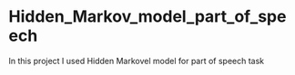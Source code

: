 # Hidden_Markov_model_part_of_speech
In this project I used Hidden Markovel model for part of speech task
